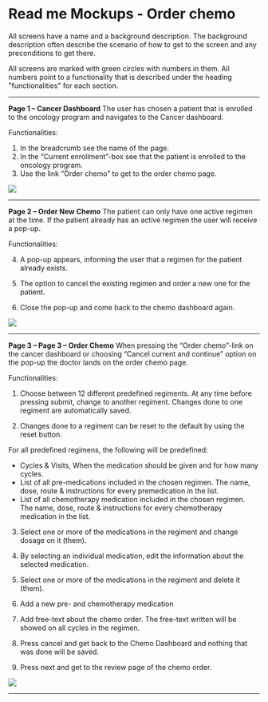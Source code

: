 # Read me Mockups - Order chemo
All screens have a name and a background description. The background description often describe the scenario of how to get to the screen and any preconditions to get there.

All screens are marked with green circles with numbers in them. All numbers point to a functionality that is described under the heading "functionalities" for each section.


---

**Page 1 – Cancer Dashboard** The user has chosen a patient that is enrolled to the oncology program and navigates to the Cancer dashboard.

Functionalities:
1. In the breadcrumb see the name of the page.
2. In the “Current enrollment”-box see that the patient is enrolled to the oncology program. 
3. Use the link “Order chemo” to get to the order chemo page. 
 
![](../images/Page1–CancerDashboard.png)

---

**Page 2 – Order New Chemo** The patient can only have one active regimen at the time. If the patient already has an active regimen the user will receive a pop-up. 

Functionalities:

4. A pop-up appears, informing the user that a regimen for the patient already exists. 

5. The option to cancel the existing regimen and order a new one for the patient. 

6. Close the pop-up and come back to the chemo dashboard again. 
 
![](../images/Page2–OrderNewChemo.png)

---

**Page 3 – Page 3 – Order Chemo** When pressing the “Order chemo”-link on the cancer dashboard or choosing “Cancel current and continue” option on the pop-up the doctor lands on the order chemo page. 

Functionalities:

1.	Choose between 12 different predefined regiments. At any time before pressing submit, change to another regiment. Changes done to one regiment are automatically saved. 

2.	Changes done to a regiment can be reset to the default by using the reset button. 

For all predefined regimens, the following will be predefined: 
- Cycles & Visits, When the medication should be given and for how many cycles. 
- List of all pre-medications included in the chosen regimen. The name, dose, route & instructions for every premedication in the list.  
- List of all chemotherapy medication included in the chosen regimen. The name, dose, route & instructions for every chemotherapy medication in the list.

3.	Select one or more of the medications in the regiment and change dosage on it (them).  

4.	By selecting an individual medication, edit the information about the selected medication. 

5.	Select one or more of the medications in the regiment and delete it (them).  

6.	Add a new pre- and chemotherapy medication 

7.	Add free-text about the chemo order. The free-text written will be showed on all cycles in the regimen. 

8.	Press cancel and get back to the Chemo Dashboard and nothing that was done will be saved. 

9.	Press next and get to the review page of the chemo order. 
 
![](../images/Page3–OrderChemo.png)

---
